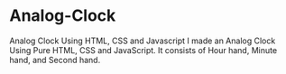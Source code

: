 # Analog-Clock
Analog Clock Using HTML, CSS and Javascript
I made an Analog Clock Using Pure HTML, CSS and JavaScript.
It consists of Hour hand, Minute hand, and Second hand.
